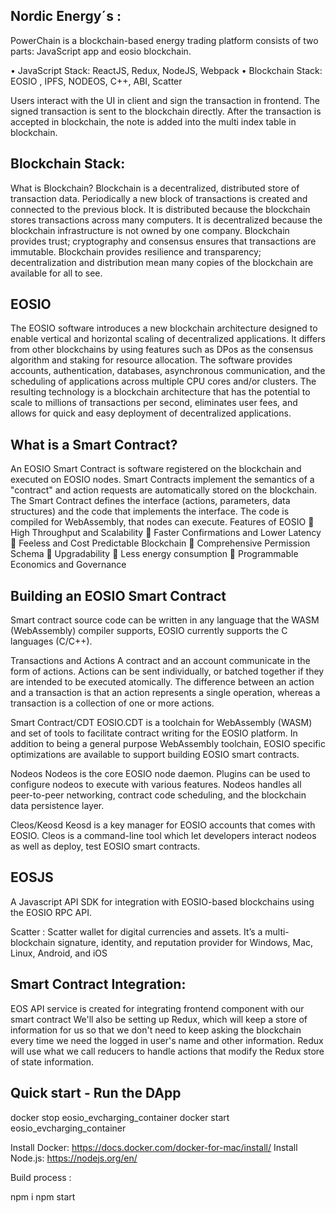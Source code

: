
Nordic Energy´s :
----------------------

PowerChain is a blockchain-based energy trading platform consists of two parts:
JavaScript app and eosio blockchain. 

•	JavaScript Stack:  ReactJS, Redux, NodeJS, Webpack
•	Blockchain Stack: EOSIO , IPFS, NODEOS, C++, ABI, Scatter

Users interact with the UI in client and sign the transaction in frontend. The signed transaction is sent to the blockchain directly. After the transaction is accepted in blockchain, the note is added into the multi index table in blockchain.


Blockchain Stack:
-----------------
What is Blockchain?
Blockchain is a decentralized, distributed store of transaction data. Periodically a new block of transactions is created and connected to the previous block. It is distributed because the blockchain stores transactions across many computers. It is decentralized because the blockchain infrastructure is not owned by one company. Blockchain provides trust; cryptography and consensus ensures that transactions are immutable. Blockchain provides resilience and transparency; decentralization and distribution mean many copies of the blockchain are available for all to see.

EOSIO
-----------------
The EOSIO software introduces a new blockchain architecture designed to enable vertical and horizontal scaling of decentralized applications. It differs from other blockchains by using features such as DPos as the consensus algorithm and staking for resource allocation. The software provides accounts, authentication, databases, asynchronous communication, and the scheduling of applications across multiple CPU cores and/or clusters. The resulting technology is a blockchain architecture that has the potential to scale to millions of transactions per second, eliminates user fees, and allows for quick and easy deployment of decentralized applications.

 

What is a Smart Contract?
--------------------------
An EOSIO Smart Contract is software registered on the blockchain and executed on EOSIO nodes. Smart Contracts implement the semantics of a "contract" and action requests are automatically stored on the blockchain. The Smart Contract defines the interface (actions, parameters, data structures) and the code that implements the interface. The code is compiled for WebAssembly, that nodes can execute.
Features of EOSIO
	High Throughput and Scalability
	Faster Confirmations and Lower Latency
	Feeless and Cost Predictable Blockchain
	Comprehensive Permission Schema
	Upgradability
	Less energy consumption
	Programmable Economics and Governance



Building an EOSIO Smart Contract
----------------------------------
Smart contract source code can be written in any language that the WASM (WebAssembly) compiler supports, EOSIO currently supports the C languages (C/C++).

Transactions and Actions
A contract and an account communicate in the form of actions. Actions can be sent individually, or batched together if they are intended to be executed atomically. The difference between an action and a transaction is that an action represents a single operation, whereas a transaction is a collection of one or more actions.

Smart Contract/CDT
EOSIO.CDT is a toolchain for WebAssembly (WASM) and set of tools to facilitate contract writing for the EOSIO platform. In addition to being a general purpose WebAssembly toolchain, EOSIO specific optimizations are available to support building EOSIO smart contracts.

Nodeos
Nodeos is the core EOSIO node daemon. Plugins can be used to configure nodeos to execute with various features. Nodeos handles all peer-to-peer networking, contract code scheduling, and the blockchain data persistence layer.

Cleos/Keosd
Keosd is a key manager for EOSIO accounts that comes with EOSIO. Cleos is a command-line tool which let developers interact nodeos as well as deploy, test EOSIO smart contracts.
 

EOSJS
-------
A Javascript API SDK for integration with EOSIO-based blockchains using the EOSIO RPC API.

Scatter :
Scatter wallet for digital currencies and assets. It’s a multi-blockchain signature, identity, and reputation provider for Windows, Mac, Linux, Android, and iOS

Smart Contract Integration:
----------------------------
EOS API service is created for integrating frontend component with our smart contract 
We'll also be setting up Redux, which will keep a store of information for us so that we don't need to keep asking the blockchain every time we need the logged in user's name and other information.
Redux will use what we call reducers to handle actions that modify the Redux store of state information.

Quick start - Run the DApp
----------------------------
docker stop eosio_evcharging_container
docker start eosio_evcharging_container

Install Docker: https://docs.docker.com/docker-for-mac/install/ 
Install Node.js: https://nodejs.org/en/
 
Build process :

npm i
npm start



